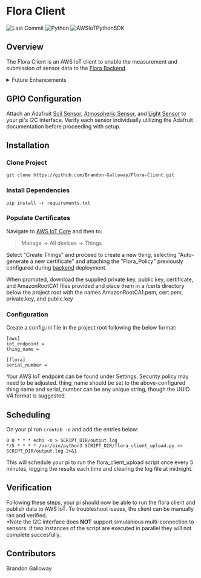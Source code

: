 # Flora Client
![Last Commit](https://img.shields.io/github/last-commit/Brandon-Galloway/Flora-Client/master)
![Python](https://img.shields.io/badge/python-v3.7+-blue.svg)
![AWSIoTPythonSDK](https://img.shields.io/badge/AWSIoTPythonSDK-v1.5.2-orange.svg)

## Overview
The Flora Client is an AWS IoT client to enable the measurement and submission of sensor data to the [Flora Backend](https://github.com/Brandon-Galloway/Flora).

<details closed>
<summary> Future Enhancements </summary>  

- Automatic client registration
- Multichannel MQTT distribution
- OTA update capability
- Device configuration settings (e.g. C/F temperature settings)
</details>

## GPIO Configuration
Attach an Adafruit [Soil Sensor](https://www.adafruit.com/product/4026), [Atmospheric Sensor](https://www.adafruit.com/product/3251), and [Light Sensor](https://www.adafruit.com/product/1980) to your pi's I2C interface. Verify each sensor individually utilizing the Adafruit documentation before proceeding with setup.

## Installation

### Clone Project
```shell
git clone https://github.com/Brandon-Galloway/Flora-Client.git
```

### Install Dependencies
```shell
pip install -r requirements.txt
```

### Populate Certificates
Navigate to [AWS IoT Core](https://docs.aws.amazon.com/iot/latest/developerguide/what-is-aws-iot.html) and then to:

> Manage -> All devices -> Things  

Select "Create Things" and proceed to create a new thing, selecting "Auto-generate a new certificate" and attaching the "Flora_Policy" previously configured during [backend](https://github.com/Brandon-Galloway/Flora) deployment.

When prompted, download the supplied private key, public key, certificate, and AmazonRootCA1 files provided and place them in a /certs directory below the project root with the names AmazonRootCA1.pem, cert.pem, private.key, and public.key

### Configuration
Create a config.ini file in the project root following the below format:
```
[aws]
iot_endpoint = 
thing_name = 

[flora]
serial_number = 
```

Your AWS IoT endpoint can be found under Settings. Security policy may need to be adjusted. thing_name should be set to the above-configured thing name and serial_number can be any unique string, though the UUID V4 format is suggested.

## Scheduling
On your pi run `crontab -e` and add the entries below:
```shell
0 0 * * * echo -n > SCRIPT_DIR/output.log
*/5 * * * * /usr/bin/python3 SCRIPT_DIR/flora_client_upload.py >> SCRIPT_DIR/output.log 2>&1
```
This will schedule your pi to run the flora_client_upload script once every 5 minutes, logging the results each time and clearing the log file at midnight.

## Verification
Following these steps, your pi should now be able to run the flora client and publish data to AWS IoT. To troubleshoot issues, the client can be manually ran and verified.  
*Note the I2C interface does **NOT** support simulanious multi-connection to sensors. If two instances of the script are executed in parallel they will not complete succesfully.

## Contributors
Brandon Galloway

